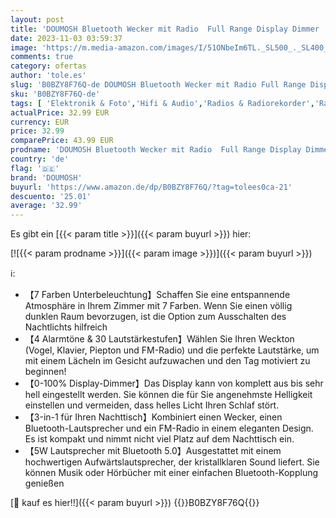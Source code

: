 ```yaml
---
layout: post
title: 'DOUMOSH Bluetooth Wecker mit Radio  Full Range Display Dimmer  Bluetooth Lautsprecher  Farbige Nachtlicht  Netzbetrieb Digitaler Radiowecker für das Schlafzimmer'
date: 2023-11-03 03:59:37
image: 'https://m.media-amazon.com/images/I/51ONbeIm6TL._SL500_._SL400_.jpg'
comments: true
category: ofertas
author: 'tole.es'
slug: 'B0BZY8F76Q-de DOUMOSH Bluetooth Wecker mit Radio Full Range Display...'
sku: 'B0BZY8F76Q-de'
tags: [ 'Elektronik & Foto','Hifi & Audio','Radios & Radiorekorder','Radiowecker & Uhrenradios','doumosh','🇩🇪', ]
actualPrice: 32.99 EUR
currency: EUR
price: 32.99
comparePrice: 43.99 EUR
prodname: 'DOUMOSH Bluetooth Wecker mit Radio  Full Range Display Dimmer  Bluetooth Lautsprecher  Farbige Nachtlicht  Netzbetrieb Digitaler Radiowecker für das Schlafzimmer'
country: 'de'
flag: '🇩🇪'
brand: 'DOUMOSH'
buyurl: 'https://www.amazon.de/dp/B0BZY8F76Q/?tag=tolees0ca-21'
descuento: '25.01'
average: '32.99'
---
```


Es gibt ein [{{< param title >}}]({{< param buyurl >}}) hier:

[![{{< param prodname >}}]({{< param image >}})]({{< param buyurl >}})

ℹ️:

- 【7 Farben Unterbeleuchtung】Schaffen Sie eine entspannende Atmosphäre in Ihrem Zimmer mit 7 Farben. Wenn Sie einen völlig dunklen Raum bevorzugen, ist die Option zum Ausschalten des Nachtlichts hilfreich
- 【4 Alarmtöne & 30 Lautstärkestufen】Wählen Sie Ihren Weckton (Vogel, Klavier, Piepton und FM-Radio) und die perfekte Lautstärke, um mit einem Lächeln im Gesicht aufzuwachen und den Tag motiviert zu beginnen!
- 【0-100% Display-Dimmer】Das Display kann von komplett aus bis sehr hell eingestellt werden. Sie können die für Sie angenehmste Helligkeit einstellen und vermeiden, dass helles Licht Ihren Schlaf stört.
- 【3-in-1 für Ihren Nachttisch】Kombiniert einen Wecker, einen Bluetooth-Lautsprecher und ein FM-Radio in einem eleganten Design. Es ist kompakt und nimmt nicht viel Platz auf dem Nachttisch ein.
- 【5W Lautsprecher mit Bluetooth 5.0】Ausgestattet mit einem hochwertigen Aufwärtslautsprecher, der kristallklaren Sound liefert. Sie können Musik oder Hörbücher mit einer einfachen Bluetooth-Kopplung genießen

[🛒 kauf es hier!!]({{< param buyurl >}})
{{<world>}}B0BZY8F76Q{{</world>}}

